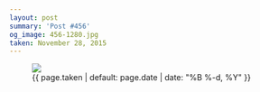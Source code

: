 ```yaml
---
layout: post
summary: 'Post #456'
og_image: 456-1280.jpg
taken: November 28, 2015
---
```


<figure class="post">
 <img sizes="(min-width: 700px) 50vw, calc(100vw - 2rem)" src="{{ site.assets_url }}/456-640.jpg" srcset="{{ site.assets_url }}/456-1280.jpg 1280w, {{ site.assets_url }}/456-960.jpg 960w, {{ site.assets_url }}/456-640.jpg 640w, {{ site.assets_url }}/456-320.jpg 320w"/>
 <figcaption>
  <time>
   {{ page.taken | default: page.date | date: "%B %-d, %Y" }}
  </time>
 </figcaption>
</figure>
